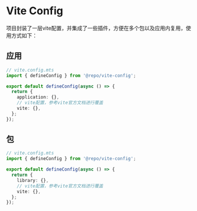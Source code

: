 # Vite Config

项目封装了一层vite配置，并集成了一些插件，方便在多个包以及应用内复用，使用方式如下：

## 应用

```ts
// vite.config.mts
import { defineConfig } from '@repo/vite-config';

export default defineConfig(async () => {
  return {
    application: {},
    // vite配置，参考vite官方文档进行覆盖
    vite: {},
  };
});
```

## 包

```ts
// vite.config.mts
import { defineConfig } from '@repo/vite-config';

export default defineConfig(async () => {
  return {
    library: {},
    // vite配置，参考vite官方文档进行覆盖
    vite: {},
  };
});
```

